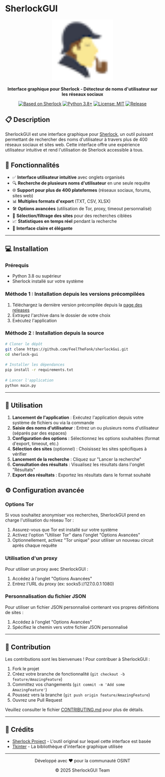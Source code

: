 # SherlockGUI

<div align="center">
  <img src="sherlock.png" alt="SherlockGUI Logo" width="200">
  <br>
  <p><strong>Interface graphique pour Sherlock - Détecteur de noms d'utilisateur sur les réseaux sociaux</strong></p>
  <p>
    <a href="https://github.com/sherlock-project/sherlock"><img src="https://img.shields.io/badge/Basé%20sur-Sherlock-blue" alt="Based on Sherlock"></a>
    <a href="https://python.org"><img src="https://img.shields.io/badge/Python-3.8%2B-brightgreen" alt="Python 3.8+"></a>
    <a href="https://opensource.org/licenses/MIT"><img src="https://img.shields.io/badge/License-MIT-yellow.svg" alt="License: MIT"></a>
    <a href="https://github.com/yourusername/sherlock-gui/releases"><img src="https://img.shields.io/github/v/release/yourusername/sherlock-gui" alt="Release"></a>
  </p>
</div>

## 📋 Description

SherlockGUI est une interface graphique pour [Sherlock](https://github.com/sherlock-project/sherlock), un outil puissant permettant de rechercher des noms d'utilisateur à travers plus de 400 réseaux sociaux et sites web. Cette interface offre une expérience utilisateur intuitive et rend l'utilisation de Sherlock accessible à tous.

## 🌟 Fonctionnalités

- ✅ **Interface utilisateur intuitive** avec onglets organisés
- 🔍 **Recherche de plusieurs noms d'utilisateur** en une seule requête
- 🌐 **Support pour plus de 400 plateformes** (réseaux sociaux, forums, sites web)
- 📊 **Multiples formats d'export** (TXT, CSV, XLSX)
- 🛠️ **Options avancées** (utilisation de Tor, proxy, timeout personnalisé)
- 🔎 **Sélection/filtrage des sites** pour des recherches ciblées
- 📈 **Statistiques en temps réel** pendant la recherche
- 🌙 **Interface claire et élégante**

---

## 💻 Installation

### Prérequis

- Python 3.8 ou supérieur
- Sherlock installé sur votre système

### Méthode 1 : Installation depuis les versions précompilées

1. Téléchargez la dernière version précompilée depuis la [page des releases](https://github.com/yourusername/sherlock-gui/releases)
2. Extrayez l'archive dans le dossier de votre choix
3. Exécutez l'application

### Méthode 2 : Installation depuis la source

```bash
# Cloner le dépôt
git clone https://github.com/FeelTheFonk/sherlockGui.git
cd sherlock-gui

# Installer les dépendances
pip install -r requirements.txt

# Lancer l'application
python main.py
```

---

## 🚀 Utilisation

1. **Lancement de l'application** : Exécutez l'application depuis votre système de fichiers ou via la commande
2. **Saisie des noms d'utilisateur** : Entrez un ou plusieurs noms d'utilisateur (séparés par des espaces)
3. **Configuration des options** : Sélectionnez les options souhaitées (format d'export, timeout, etc.)
4. **Sélection des sites** (optionnel) : Choisissez les sites spécifiques à vérifier
5. **Lancement de la recherche** : Cliquez sur "Lancer la recherche"
6. **Consultation des résultats** : Visualisez les résultats dans l'onglet "Résultats"
7. **Export des résultats** : Exportez les résultats dans le format souhaité

## ⚙️ Configuration avancée

### Options Tor

Si vous souhaitez anonymiser vos recherches, SherlockGUI prend en charge l'utilisation du réseau Tor :

1. Assurez-vous que Tor est installé sur votre système
2. Activez l'option "Utiliser Tor" dans l'onglet "Options Avancées"
3. Optionnellement, activez "Tor unique" pour utiliser un nouveau circuit après chaque requête

### Utilisation d'un proxy

Pour utiliser un proxy avec SherlockGUI :

1. Accédez à l'onglet "Options Avancées"
2. Entrez l'URL du proxy (ex: socks5://127.0.0.1:1080)

### Personnalisation du fichier JSON

Pour utiliser un fichier JSON personnalisé contenant vos propres définitions de sites :

1. Accédez à l'onglet "Options Avancées"
2. Spécifiez le chemin vers votre fichier JSON personnalisé

---

## 👥 Contribution

Les contributions sont les bienvenues ! Pour contribuer à SherlockGUI :

1. Fork le projet
2. Créez votre branche de fonctionnalité (`git checkout -b feature/AmazingFeature`)
3. Committez vos changements (`git commit -m 'Add some AmazingFeature'`)
4. Poussez vers la branche (`git push origin feature/AmazingFeature`)
5. Ouvrez une Pull Request

Veuillez consulter le fichier [CONTRIBUTING.md](CONTRIBUTING.md) pour plus de détails.

---

## 🙏 Crédits

- [Sherlock Project](https://github.com/sherlock-project/sherlock) - L'outil original sur lequel cette interface est basée
- [Tkinter](https://docs.python.org/3/library/tkinter.html) - La bibliothèque d'interface graphique utilisée

---

<div align="center">
  <p>Développé avec ❤️ pour la communauté OSINT</p>
  <p>© 2025 SherlockGUI Team</p>
</div>